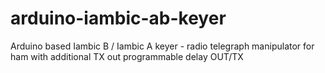 # arduino-iambic-ab-keyer
Arduino based Iambic B / Iambic A keyer - radio telegraph manipulator for ham with additional TX out programmable delay OUT/TX
